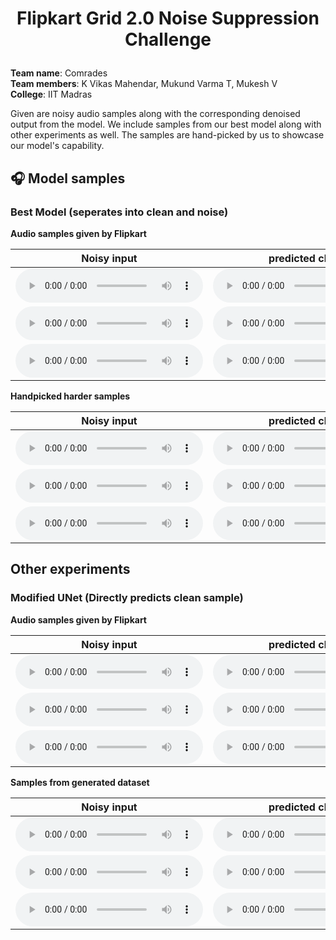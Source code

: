 <h1 align="center">
<p>Flipkart Grid 2.0 Noise Suppression Challenge</p>
</h1>

<p class="text">
<b>Team name</b>: Comrades <br>
<b>Team members</b>: K Vikas Mahendar, Mukund Varma T, Mukesh V <br>
<b>College</b>: IIT Madras
</p>

<p class="text">Given are noisy audio samples along with the corresponding denoised output from the model. We include samples from our best model along with other experiments as well. The samples are hand-picked by us to showcase our model's capability.</p>

## 🎧 Model samples

### Best Model (seperates into clean and noise)

<p class="text"><b>Audio samples given by Flipkart</b></p>

| Noisy input | predicted clean | predicted noise |  
|:---:|:---:|:---:|
|<audio src="https://github.com/MukundVarmaT/grid-samples/blob/master/1/noisy_1.mp3?raw=true" controls preload></audio>|<audio src="https://github.com/MukundVarmaT/grid-samples/blob/master/1/clean_1.wav?raw=true" controls preload></audio>|<audio src="https://github.com/MukundVarmaT/grid-samples/blob/master/1/noise_1.wav?raw=true" controls preload></audio>|
|<audio src="https://github.com/MukundVarmaT/grid-samples/blob/master/1/noisy_2.mp3?raw=true" controls preload></audio>|<audio src="https://github.com/MukundVarmaT/grid-samples/blob/master/1/clean_2.wav?raw=true" controls preload></audio>|<audio src="https://github.com/MukundVarmaT/grid-samples/blob/master/1/noise_2.wav?raw=true" controls preload></audio>|
|<audio src="https://github.com/MukundVarmaT/grid-samples/blob/master/1/noisy_3.mp3?raw=true" controls preload></audio>|<audio src="https://github.com/MukundVarmaT/grid-samples/blob/master/1/clean_3.wav?raw=true" controls preload></audio>|<audio src="https://github.com/MukundVarmaT/grid-samples/blob/master/1/noise_3.wav?raw=true" controls preload></audio>|

<p class="text"><b>Handpicked harder samples</b></p>

| Noisy input | predicted clean |predicted noise |  
|:---:|:---:|:---:|
|<audio src="https://github.com/MukundVarmaT/grid-samples/blob/master/1/noisy_4.wav?raw=true" controls preload></audio>|<audio src="https://github.com/MukundVarmaT/grid-samples/blob/master/1/clean_4.wav?raw=true" controls preload></audio>|<audio src="https://github.com/MukundVarmaT/grid-samples/blob/master/1/noise_4.wav?raw=true" controls preload></audio>|
|<audio src="https://github.com/MukundVarmaT/grid-samples/blob/master/1/noisy_5.wav?raw=true" controls preload></audio>|<audio src="https://github.com/MukundVarmaT/grid-samples/blob/master/1/clean_5.wav?raw=true" controls preload></audio>|<audio src="https://github.com/MukundVarmaT/grid-samples/blob/master/1/noise_5.wav?raw=true" controls preload></audio>|
|<audio src="https://github.com/MukundVarmaT/grid-samples/blob/master/1/noisy_6.wav?raw=true" controls preload></audio>|<audio src="https://github.com/MukundVarmaT/grid-samples/blob/master/1/clean_6.wav?raw=true" controls preload></audio>|<audio src="https://github.com/MukundVarmaT/grid-samples/blob/master/1/noise_6.wav?raw=true" controls preload></audio>|

## Other experiments

### Modified UNet (Directly predicts clean sample)

<p class="text"><b>Audio samples given by Flipkart</b></p>

| Noisy input | predicted clean | 
|:---:|:---:|
|<audio src="https://github.com/MukundVarmaT/grid-samples/blob/master/2/noisy_1.mp3?raw=true" controls preload></audio>|<audio src="https://github.com/MukundVarmaT/grid-samples/blob/master/2/clean_1.wav?raw=true" controls preload></audio>|
|<audio src="https://github.com/MukundVarmaT/grid-samples/blob/master/2/noisy_2.wav?raw=true" controls preload></audio>|<audio src="https://github.com/MukundVarmaT/grid-samples/blob/master/2/clean_2.wav?raw=true" controls preload></audio>|
|<audio src="https://github.com/MukundVarmaT/grid-samples/blob/master/2/noisy_3.wav?raw=true" controls preload></audio>|<audio src="https://github.com/MukundVarmaT/grid-samples/blob/master/2/clean_3.wav?raw=true" controls preload></audio>|

<p class="text"><b>Samples from generated dataset</b></p>

| Noisy input | predicted clean | 
|:---:|:---:|
|<audio src="https://github.com/MukundVarmaT/grid-samples/blob/master/2/noisy_4.wav?raw=true" controls preload></audio>|<audio src="https://github.com/MukundVarmaT/grid-samples/blob/master/2/clean_4.wav?raw=true" controls preload></audio>|
|<audio src="https://github.com/MukundVarmaT/grid-samples/blob/master/2/noisy_5.wav?raw=true" controls preload></audio>|<audio src="https://github.com/MukundVarmaT/grid-samples/blob/master/2/clean_5.wav?raw=true" controls preload></audio>|
|<audio src="https://github.com/MukundVarmaT/grid-samples/blob/master/2/noisy_6.wav?raw=true" controls preload></audio>|<audio src="https://github.com/MukundVarmaT/grid-samples/blob/master/2/clean_6.wav?raw=true" controls preload></audio>|